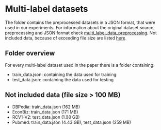 # Multi-label datasets

The folder contains the preprocessed datasets in a JSON format, that were used in our experiments. For information about the original dataset source, preprocessing and JSON format check [multi_label_data_preprocessing](https://github.com/drndr/project_ds_textclass/tree/main/multi_label_data_preprocessing). Not included data, because of exceeding file size are listed [here](#not-included-data-file-size--100-mb).

## Folder overview

For every multi-label dataset used in the paper there is a folder containing:
- train_data.json: containing the data used for training
- test_data.json: containing the data used for testing

## Not included data (file size > 100 MB)
- DBPedia: train_data.json (162 MB)
- EconBiz: train_data.json (171 MB)
- RCV1-V2: test_data.json (1.08 GB)
- Pubmed: train_data.json (4.43 GB), test_data.json (259 MB)

